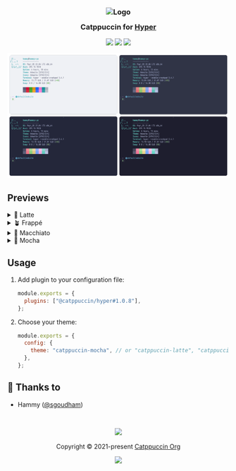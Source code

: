 <h3 align="center">
	<img src="https://raw.githubusercontent.com/catppuccin/catppuccin/main/assets/logos/exports/1544x1544_circle.png" width="100" alt="Logo"/><br/>
	<img src="https://raw.githubusercontent.com/catppuccin/catppuccin/main/assets/misc/transparent.png" height="30" width="0px"/>
	Catppuccin for <a href="https://github.com/vercel/hyper">Hyper</a>
	<img src="https://raw.githubusercontent.com/catppuccin/catppuccin/main/assets/misc/transparent.png" height="30" width="0px"/>
</h3>

<p align="center">
    <a href="https://github.com/catppuccin/hyper/stargazers"><img src="https://img.shields.io/github/stars/catppuccin/hyper?colorA=363a4f&colorB=b7bdf8&style=for-the-badge"></a>
    <a href="https://github.com/catppuccin/hyper/issues"><img src="https://img.shields.io/github/issues/catppuccin/hyper?colorA=363a4f&colorB=f5a97f&style=for-the-badge"></a>
    <a href="https://github.com/catppuccin/hyper/contributors"><img src="https://img.shields.io/github/contributors/catppuccin/hyper?colorA=363a4f&colorB=a6da95&style=for-the-badge"></a>
</p>

<p align="center">
  <img src="assets/preview.webp"/>
</p>

## Previews

<details>
<summary>🌻 Latte</summary>
<img src="assets/latte.webp"/>
</details>
<details>
<summary>🪴 Frappé</summary>
<img src="assets/frappe.webp"/>
</details>
<details>
<summary>🌺 Macchiato</summary>
<img src="assets/macchiato.webp"/>
</details>
<details>
<summary>🌿 Mocha</summary>
<img src="assets/mocha.webp"/>
</details>

## Usage

1. Add plugin to your configuration file:

   ```js
   module.exports = {
     plugins: ["@catppuccin/hyper#1.0.8"],
   };
   ```

2. Choose your theme:

   ```js
   module.exports = {
     config: {
       theme: "catppuccin-mocha", // or "catppuccin-latte", "catppuccin-frappe", "catppuccin-macchiato"
     },
   };
   ```

## 💝 Thanks to

- Hammy ([@sgoudham](https://github.com/sgoudham))

&nbsp;

<p align="center"><img src="https://raw.githubusercontent.com/catppuccin/catppuccin/main/assets/footers/gray0_ctp_on_line.svg?sanitize=true" /></p>
<p align="center">Copyright &copy; 2021-present <a href="https://github.com/catppuccin" target="_blank">Catppuccin Org</a>
<p align="center"><a href="https://github.com/catppuccin/catppuccin/blob/main/LICENSE"><img src="https://img.shields.io/static/v1.svg?style=for-the-badge&label=License&message=MIT&logoColor=d9e0ee&colorA=363a4f&colorB=b7bdf8"/></a></p>
